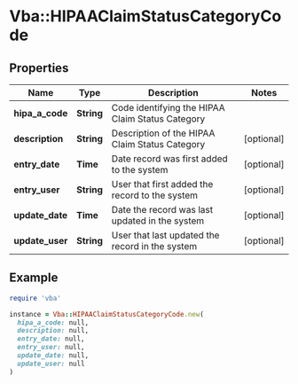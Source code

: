 # Vba::HIPAAClaimStatusCategoryCode

## Properties

| Name | Type | Description | Notes |
| ---- | ---- | ----------- | ----- |
| **hipa_a_code** | **String** | Code identifying the HIPAA Claim Status Category |  |
| **description** | **String** | Description of the HIPAA Claim Status Category | [optional] |
| **entry_date** | **Time** | Date record was first added to the system | [optional] |
| **entry_user** | **String** | User that first added the record to the system | [optional] |
| **update_date** | **Time** | Date the record was last updated in the system | [optional] |
| **update_user** | **String** | User that last updated the record in the system | [optional] |

## Example

```ruby
require 'vba'

instance = Vba::HIPAAClaimStatusCategoryCode.new(
  hipa_a_code: null,
  description: null,
  entry_date: null,
  entry_user: null,
  update_date: null,
  update_user: null
)
```

